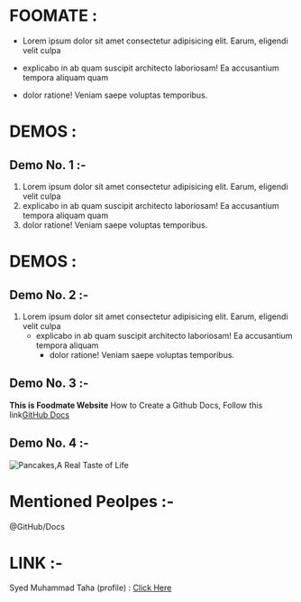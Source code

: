 # FOOMATE :
- Lorem ipsum dolor sit amet consectetur adipisicing elit. Earum, eligendi velit culpa 
* explicabo in ab quam suscipit architecto laboriosam! Ea accusantium tempora aliquam quam 
+ dolor ratione! Veniam saepe voluptas temporibus.

# DEMOS : 
## Demo No. 1 :-
1. Lorem ipsum dolor sit amet consectetur adipisicing elit. Earum, eligendi velit culpa 
1. explicabo in ab quam suscipit architecto laboriosam! Ea accusantium tempora aliquam quam 
1. dolor ratione! Veniam saepe voluptas temporibus.

# DEMOS : 
## Demo No. 2 :-
1. Lorem ipsum dolor sit amet consectetur adipisicing elit. Earum, eligendi velit culpa 
   - explicabo in ab quam suscipit architecto laboriosam! Ea accusantium tempora aliquam  
     - dolor ratione! Veniam saepe voluptas temporibus.

## Demo No. 3 :-
**This is Foodmate Website** 
How to Create a Github Docs, Follow this link[GitHub Docs](https://docs.github.com/en/get-started/writing-on-github/getting-started-with-writing-and-formatting-on-github/basic-writing-and-formatting-syntax)

## Demo No. 4 :-
![Pancakes,A Real Taste of Life](https://www.pexels.com/photo/pancake-with-sliced-strawberry-376464/)

# Mentioned Peolpes :-
@GitHub/Docs

# LINK :-
Syed Muhammad Taha (profile) : [Click Here](https://github.com/smuhammadtaha3)
